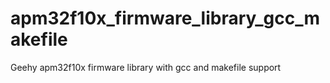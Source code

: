 # apm32f10x_firmware_library_gcc_makefile
Geehy apm32f10x firmware library with gcc and makefile support
